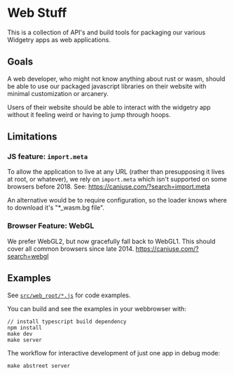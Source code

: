 # Web Stuff

This is a collection of API's and build tools for packaging our various Widgetry
apps as web applications.

## Goals

A web developer, who might not know anything about rust or wasm, should be able
to use our packaged javascript libraries on their website with minimal
customization or arcanery.

Users of their website should be able to interact with the widgetry app without
it feeling weird or having to jump through hoops.

## Limitations

### JS feature: `import.meta`

To allow the application to live at any URL (rather than presupposing it lives
at root, or whatever), we rely on `import.meta` which isn't supported on some
browsers before 2018. See: https://caniuse.com/?search=import.meta

An alternative would be to require configuration, so the loader knows where to
download it's "\*\_wasm.bg file".

### Browser Feature: WebGL

We prefer WebGL2, but now gracefully fall back to WebGL1. This should cover all
common browsers since late 2014. https://caniuse.com/?search=webgl

## Examples

See [`src/web_root/*.js`](examples/) for code examples.

You can build and see the examples in your webbrowser with:

```
// install typescript build dependency
npm install
make dev
make server
```

The workflow for interactive development of just one app in debug mode:

```
make abstreet server
```
